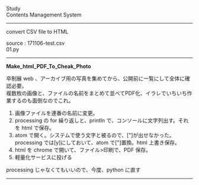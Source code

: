 Study  
Contents Management System  

---  

convert CSV file to HTML  

source : 171106-test.csv  
01.py  

---  

**Make_html_PDF_To_Cheak_Photo**  

卒制展 web 、アーカイブ用の写真を集めてから、公開前に一覧にして全体に確認必要。  
複数枚の画像と、ファイルの名前をまとめて並べてPDF化、イラレでいちいち作業するのも面倒なのでこれ。  

1. 画像ファイルを連番の名前に変更。  
2. processing の for 繰り返しと、println で、コンソールに文字列出す。それを html で保存。  
3. atom で開く。システムで使う文字と被るので、["]が出せなかった。processing では[y]にしておいて、atom で["]置換。html 上書き保存。  
4. html を chrome で開いて、ファイル>印刷で、PDF 保存。  
5. 軽量化サービスに投げる  

processing じゃなくてもいいので、今度、python に直す  


---  

